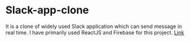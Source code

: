 # Slack-app-clone
It is a clone of widely used Slack application which can send message in real time. I have primarily used ReactJS and Firebase for this project.
[Link](https://slack-clone-ccc9b.web.app)
